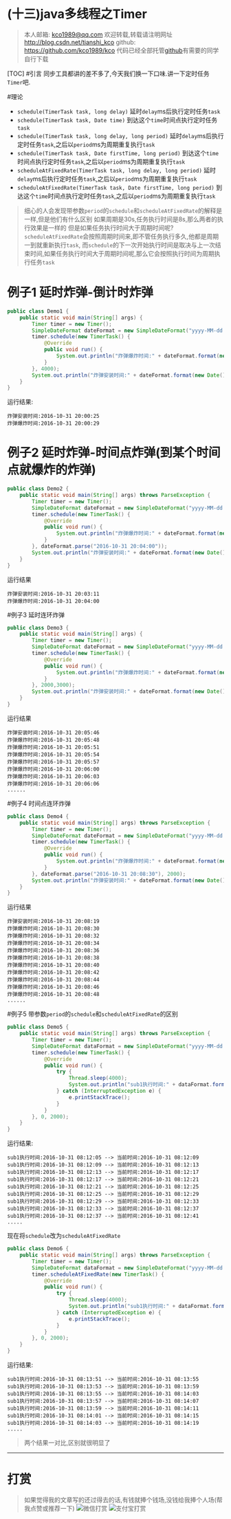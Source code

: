 (十三)java多线程之Timer
=====================================

>本人邮箱: <kco1989@qq.com>
>欢迎转载,转载请注明网址 <http://blog.csdn.net/tianshi_kco>
>github: <https://github.com/kco1989/kco>
>代码已经全部托管[github](https://github.com/kco1989/kco/blob/master/threadTest)有需要的同学自行下载

[TOC]
#引言
同步工具都讲的差不多了,今天我们换一下口味.讲一下定时任务`Timer`吧.

#理论
* `schedule(TimerTask task, long delay)` 延时`delay`ms后执行定时任务`task`
* `schedule(TimerTask task, Date time)` 到达这个`time`时间点执行定时任务`task`
* `schedule(TimerTask task, long delay, long period)` 延时`delay`ms后执行定时任务`task`,之后以`period`ms为周期重复执行`task`
* `schedule(TimerTask task, Date firstTime, long period)` 到达这个`time`时间点执行定时任务`task`,之后以`period`ms为周期重复执行`task`
* `scheduleAtFixedRate(TimerTask task, long delay, long period)` 延时`delay`ms后执行定时任务`task`,之后以`period`ms为周期重复执行`task`
* `scheduleAtFixedRate(TimerTask task, Date firstTime, long period)` 到达这个`time`时间点执行定时任务`task`,之后以`period`ms为周期重复执行`task`

> 细心的人会发现带参数`period`的`schedule`和`scheduleAtFixedRate`的解释是一样,但是他们有什么区别
> 如果周期是30s,任务执行时间是8s,那么两者的执行效果是一样的
> 但是如果任务执行时间大于周期时间呢?
> `scheduleAtFixedRate`会按照周期时间来,即不管任务执行多久,他都是周期一到就重新执行`task`,
> 而`schedule`的下一次开始执行时间是取决与上一次结束时间,如果任务执行时间大于周期时间呢,那么它会按照执行时间为周期执行任务`task`

# 例子1 延时炸弹-倒计时炸弹

```java
public class Demo1 {
    public static void main(String[] args) {
        Timer timer = new Timer();
        SimpleDateFormat dateFormat = new SimpleDateFormat("yyyy-MM-dd HH:mm:ss");
        timer.schedule(new TimerTask() {
            @Override
            public void run() {
                System.out.println("炸弹爆炸时间:" + dateFormat.format(new Date()));
            }
        }, 4000);
        System.out.println("炸弹安装时间:" + dateFormat.format(new Date()));
    }
}
```
运行结果:

```
炸弹安装时间:2016-10-31 20:00:25
炸弹爆炸时间:2016-10-31 20:00:29
```
# 例子2 延时炸弹-时间点炸弹(到某个时间点就爆炸的炸弹)

```java
public class Demo2 {
    public static void main(String[] args) throws ParseException {
        Timer timer = new Timer();
        SimpleDateFormat dateFormat = new SimpleDateFormat("yyyy-MM-dd HH:mm:ss");
        timer.schedule(new TimerTask() {
            @Override
            public void run() {
                System.out.println("炸弹爆炸时间:" + dateFormat.format(new Date()));
            }
        }, dateFormat.parse("2016-10-31 20:04:00"));
        System.out.println("炸弹安装时间:" + dateFormat.format(new Date()));
    }
}
```

运行结果

```
炸弹安装时间:2016-10-31 20:03:11
炸弹爆炸时间:2016-10-31 20:04:00
```

#例子3 延时连环炸弹 

```java
public class Demo3 {
    public static void main(String[] args) {
        Timer timer = new Timer();
        SimpleDateFormat dateFormat = new SimpleDateFormat("yyyy-MM-dd HH:mm:ss");
        timer.schedule(new TimerTask() {
            @Override
            public void run() {
                System.out.println("炸弹爆炸时间:" + dateFormat.format(new Date()));
            }
        }, 2000,3000);
        System.out.println("炸弹安装时间:" + dateFormat.format(new Date()));
    }
}
```

运行结果
```
炸弹安装时间:2016-10-31 20:05:46
炸弹爆炸时间:2016-10-31 20:05:48
炸弹爆炸时间:2016-10-31 20:05:51
炸弹爆炸时间:2016-10-31 20:05:54
炸弹爆炸时间:2016-10-31 20:05:57
炸弹爆炸时间:2016-10-31 20:06:00
炸弹爆炸时间:2016-10-31 20:06:03
炸弹爆炸时间:2016-10-31 20:06:06
......
```

#例子4 时间点连环炸弹 

```java
public class Demo4 {
    public static void main(String[] args) throws ParseException {
        Timer timer = new Timer();
        SimpleDateFormat dateFormat = new SimpleDateFormat("yyyy-MM-dd HH:mm:ss");
        timer.schedule(new TimerTask() {
            @Override
            public void run() {
                System.out.println("炸弹爆炸时间:" + dateFormat.format(new Date()));
            }
        }, dateFormat.parse("2016-10-31 20:08:30"), 2000);
        System.out.println("炸弹安装时间:" + dateFormat.format(new Date()));
    }
}
```

运行结果

```
炸弹安装时间:2016-10-31 20:08:19
炸弹爆炸时间:2016-10-31 20:08:30
炸弹爆炸时间:2016-10-31 20:08:32
炸弹爆炸时间:2016-10-31 20:08:34
炸弹爆炸时间:2016-10-31 20:08:36
炸弹爆炸时间:2016-10-31 20:08:38
炸弹爆炸时间:2016-10-31 20:08:40
炸弹爆炸时间:2016-10-31 20:08:42
炸弹爆炸时间:2016-10-31 20:08:44
炸弹爆炸时间:2016-10-31 20:08:46
炸弹爆炸时间:2016-10-31 20:08:48
......
```
#例子5 带参数`period`的`schedule`和`scheduleAtFixedRate`的区别

```java
public class Demo5 {
    public static void main(String[] args) throws ParseException {
        Timer timer = new Timer();
        SimpleDateFormat dataFormat = new SimpleDateFormat("yyyy-MM-dd hh:mm:ss");
        timer.schedule(new TimerTask() {
            @Override
            public void run() {
                try {
                    Thread.sleep(4000);
                    System.out.println("sub1执行时间:" + dataFormat.format(this.scheduledExecutionTime()) + " --> 当前时间:" + dataFormat.format(new Date()));
                } catch (InterruptedException e) {
                    e.printStackTrace();
                }
            }
        }, 0, 2000);
    }
}
```
运行结果:

```
sub1执行时间:2016-10-31 08:12:05 --> 当前时间:2016-10-31 08:12:09
sub1执行时间:2016-10-31 08:12:09 --> 当前时间:2016-10-31 08:12:13
sub1执行时间:2016-10-31 08:12:13 --> 当前时间:2016-10-31 08:12:17
sub1执行时间:2016-10-31 08:12:17 --> 当前时间:2016-10-31 08:12:21
sub1执行时间:2016-10-31 08:12:21 --> 当前时间:2016-10-31 08:12:25
sub1执行时间:2016-10-31 08:12:25 --> 当前时间:2016-10-31 08:12:29
sub1执行时间:2016-10-31 08:12:29 --> 当前时间:2016-10-31 08:12:33
sub1执行时间:2016-10-31 08:12:33 --> 当前时间:2016-10-31 08:12:37
sub1执行时间:2016-10-31 08:12:37 --> 当前时间:2016-10-31 08:12:41
.....
```

现在将`schedule`改为`scheduleAtFixedRate`

```java
public class Demo6 {
    public static void main(String[] args) throws ParseException {
        Timer timer = new Timer();
        SimpleDateFormat dataFormat = new SimpleDateFormat("yyyy-MM-dd hh:mm:ss");
        timer.scheduleAtFixedRate(new TimerTask() {
            @Override
            public void run() {
                try {
                    Thread.sleep(4000);
                    System.out.println("sub1执行时间:" + dataFormat.format(this.scheduledExecutionTime()) + " --> 当前时间:" + dataFormat.format(new Date()));
                } catch (InterruptedException e) {
                    e.printStackTrace();
                }
            }
        }, 0, 2000);
    }
}
```

运行结果:

```
sub1执行时间:2016-10-31 08:13:51 --> 当前时间:2016-10-31 08:13:55
sub1执行时间:2016-10-31 08:13:53 --> 当前时间:2016-10-31 08:13:59
sub1执行时间:2016-10-31 08:13:55 --> 当前时间:2016-10-31 08:14:03
sub1执行时间:2016-10-31 08:13:57 --> 当前时间:2016-10-31 08:14:07
sub1执行时间:2016-10-31 08:13:59 --> 当前时间:2016-10-31 08:14:11
sub1执行时间:2016-10-31 08:14:01 --> 当前时间:2016-10-31 08:14:15
sub1执行时间:2016-10-31 08:14:03 --> 当前时间:2016-10-31 08:14:19
.....
```

> 两个结果一对比,区别就很明显了

---
# 打赏
>如果觉得我的文章写的还过得去的话,有钱就捧个钱场,没钱给我捧个人场(帮我点赞或推荐一下)
>![微信打赏](http://img.blog.csdn.net/20170508085654037?watermark/2/text/aHR0cDovL2Jsb2cuY3Nkbi5uZXQvdGlhbnNoaV9rY28=/font/5a6L5L2T/fontsize/400/fill/I0JBQkFCMA==/dissolve/70/gravity/SouthEast) 
>![支付宝打赏](http://img.blog.csdn.net/20170508085710334?watermark/2/text/aHR0cDovL2Jsb2cuY3Nkbi5uZXQvdGlhbnNoaV9rY28=/font/5a6L5L2T/fontsize/400/fill/I0JBQkFCMA==/dissolve/70/gravity/SouthEast)